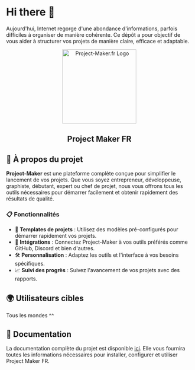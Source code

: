 # Hi there 👋
Aujourd'hui, Internet regorge d'une abondance d'informations, parfois difficiles à organiser de manière cohérente. Ce dépôt a pour objectif de vous aider à structurer vos projets de manière claire, efficace et adaptable.

<div align="center">
  <img src="https://docs.project-maker.fr/img/logoV2.png" alt="Project-Maker.fr Logo" width="200">
  <h2>Project Maker FR</h2>
</div>

## 🚀 À propos du projet

**Project-Maker** est une plateforme complète conçue pour simplifier le lancement de vos projets. Que vous soyez entrepreneur, développeuse, graphiste, débutant, expert ou chef de projet, nous vous offrons tous les outils nécessaires pour démarrer facilement et obtenir rapidement des résultats de qualité.

### 📋 Fonctionnalités

- 📁 **Templates de projets** : Utilisez des modèles pré-configurés pour démarrer rapidement vos projets.
- 🔗 **Intégrations** : Connectez Project-Maker à vos outils préférés comme GitHub, Discord et bien d'autres.
- 🛠️ **Personnalisation** : Adaptez les outils et l'interface à vos besoins spécifiques.
- 📈 **Suivi des progrès** : Suivez l'avancement de vos projets avec des rapports.

## 🌍 Utilisateurs cibles

Tous les mondes ^^

## 📖 Documentation

La documentation complète du projet est disponible [ici](https://docs.project-maker.fr). Elle vous fournira toutes les informations nécessaires pour installer, configurer et utiliser Project Maker FR.
